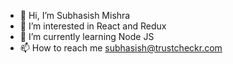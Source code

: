 - 👋 Hi, I’m Subhasish Mishra
- 👀 I’m interested in React and Redux
- 🌱 I’m currently learning Node JS
- 📫 How to reach me subhasish@trustcheckr.com

<!---
subhasish11/subhasish11 is a ✨ special ✨ repository because its `README.md` (this file) appears on your GitHub profile.
You can click the Preview link to take a look at your changes.
--->
